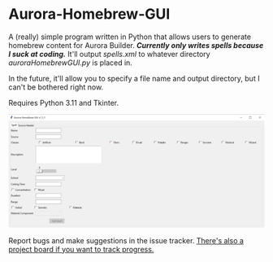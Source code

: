 # Aurora-Homebrew-GUI
A (really) simple program written in Python that allows users to generate homebrew content for Aurora Builder. ___Currently only writes spells because I suck at coding.___ It'll output _spells.xml_ to whatever directory _auroraHomebrewGUI.py_ is placed in.

In the future, it'll allow you to specify a file name and output directory, but I can't be bothered right now.

Requires Python 3.11 and Tkinter.

![Screenshot](https://raw.githubusercontent.com/ERRORCODE509/Aurora-Homebrew-GUI/main/screenshot.png)

Report bugs and make suggestions in the issue tracker. [There's also a project board if you want to track progress.](https://github.com/users/ERRORCODE509/projects/5)
